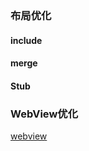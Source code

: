 ### 布局优化
#### include

#### merge

#### Stub

### WebView优化 

[webview](../ui/ui_webview.md#webview_optimize)